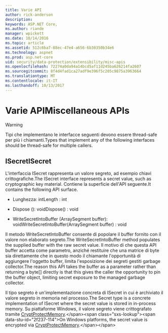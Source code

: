 ```yaml
---
title: Varie API
author: rick-anderson
description: 
keywords: ASP.NET Core,
ms.author: riande
manager: wpickett
ms.date: 10/14/2016
ms.topic: article
ms.assetid: 512c6ba7-88ec-47e4-a656-6b30350b34e6
ms.technology: aspnet
ms.prod: asp.net-core
uid: security/data-protection/extensibility/misc-apis
ms.openlocfilehash: 72274a0da94a14bcd5af11d245ba626214fa2607
ms.sourcegitcommit: 8f4d4fad1ca27adf9e396f5c205c9875a3963664
ms.translationtype: MT
ms.contentlocale: it-IT
ms.lasthandoff: 10/13/2017
---
```

# <a name="miscellaneous-apis"></a><span data-ttu-id="2f237-103">Varie API</span><span class="sxs-lookup"><span data-stu-id="2f237-103">Miscellaneous APIs</span></span>

<a name="data-protection-extensibility-mics-apis"></a>

>[!WARNING]
> <span data-ttu-id="2f237-104">Tipi che implementano le interfacce seguenti devono essere thread-safe per più i chiamanti.</span><span class="sxs-lookup"><span data-stu-id="2f237-104">Types that implement any of the following interfaces should be thread-safe for multiple callers.</span></span>

## <a name="isecret"></a><span data-ttu-id="2f237-105">ISecret</span><span class="sxs-lookup"><span data-stu-id="2f237-105">ISecret</span></span>

<span data-ttu-id="2f237-106">L'interfaccia ISecret rappresenta un valore segreto, ad esempio chiavi crittografiche.</span><span class="sxs-lookup"><span data-stu-id="2f237-106">The ISecret interface represents a secret value, such as cryptographic key material.</span></span> <span data-ttu-id="2f237-107">Contiene la superficie dell'API seguente.</span><span class="sxs-lookup"><span data-stu-id="2f237-107">It contains the following API surface.</span></span>

* <span data-ttu-id="2f237-108">Lunghezza: int</span><span class="sxs-lookup"><span data-stu-id="2f237-108">Length : int</span></span>

* <span data-ttu-id="2f237-109">Dispose (): void</span><span class="sxs-lookup"><span data-stu-id="2f237-109">Dispose() : void</span></span>

* <span data-ttu-id="2f237-110">WriteSecretIntoBuffer (ArraySegment<byte> buffer): void</span><span class="sxs-lookup"><span data-stu-id="2f237-110">WriteSecretIntoBuffer(ArraySegment<byte> buffer) : void</span></span>

<span data-ttu-id="2f237-111">Il metodo WriteSecretIntoBuffer consente di popolare il buffer fornito con il valore non elaborato segreto.</span><span class="sxs-lookup"><span data-stu-id="2f237-111">The WriteSecretIntoBuffer method populates the supplied buffer with the raw secret value.</span></span> <span data-ttu-id="2f237-112">Il motivo di che questa API buffer accetta come parametro, anziché restituire che una matrice di byte sia direttamente che in questo modo il chiamante l'opportunità di aggiungere l'oggetto buffer, limita l'esposizione dei segreti gestiti garbage collector.</span><span class="sxs-lookup"><span data-stu-id="2f237-112">The reason this API takes the buffer as a parameter rather than returning a byte[] directly is that this gives the caller the opportunity to pin the buffer object, limiting secret exposure to the managed garbage collector.</span></span>

<span data-ttu-id="2f237-113">Il tipo segreto è un'implementazione concreta di ISecret in cui è archiviato il valore segreto in memoria nel processo.</span><span class="sxs-lookup"><span data-stu-id="2f237-113">The Secret type is a concrete implementation of ISecret where the secret value is stored in in-process memory.</span></span> <span data-ttu-id="2f237-114">Su piattaforme Windows, il valore segreto viene crittografato tramite [CryptProtectMemory](https://msdn.microsoft.com/library/windows/desktop/aa380262(v=vs.85).aspx).</span><span class="sxs-lookup"><span data-stu-id="2f237-114">On Windows platforms, the secret value is encrypted via [CryptProtectMemory](https://msdn.microsoft.com/library/windows/desktop/aa380262(v=vs.85).aspx).</span></span>
